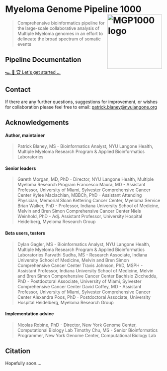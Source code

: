 
# Myeloma Genome Pipeline 1000 <img alt="MGP1000 logo" src="https://raw.githubusercontent.com/pblaney/mgp1000/4c6c86d956b30e6b64bdad50619c9f5b76cee2d9/docs/mgp1000Logo.svg" align="right" width="175" />
> Comprehensive bioinformatics pipeline for the large-scale collaborative analysis of Multiple Myeloma genomes in an effort to delineate the broad spectrum of somatic events

## Pipeline Documentation
[🏎️ 🏁 🏆 Let's get started ...](https://pblaney.github.io/mgp1000-docs/)

## Contact
If there are any further questions, suggestions for improvement, or wishes for collaboration please feel free to email: patrick.blaney@nyulangone.org

## Acknowledgements

#### Author, maintainer
> Patrick Blaney, MS - Bioinformatics Analyst, NYU Langone Health, Multiple Myeloma Research Program & Applied Bioinformatics Laboratories

#### Senior leaders
> Gareth Morgan, MD, PhD - Director, NYU Langone Health, Multiple Myeloma Research Program
> Francesco Maura, MD - Assistant Professor, University of Miami, Sylvester Comprehensive Cancer Center
> Kylee Maclachlan, MBBCh, PhD - Assistant Attending Physician, Memorial Sloan Kettering Cancer Center, Myeloma Service
> Brian Walker, PhD - Professor, Indiana University School of Medicine, Melvin and Bren Simon Comprehensive Cancer Center
> Niels Weinhold, PhD - Adj. Assistant Professor, University Hospital Heidelberg, Myeloma Research Group

#### Beta users, testers
> Dylan Gagler, MS - Bioinformatics Analyst, NYU Langone Health, Multiple Myeloma Research Program & Applied Bioinformatics Laboratories
> Parvathi Sudha, MS - Research Associate, Indiana University School of Medicine, Melvin and Bren Simon Comprehensive Cancer Center
> Travis Johnson, PhD, MSPH - Assistant Professor, Indiana University School of Medicine, Melvin and Bren Simon Comprehensive Cancer Center
> Bachisio Ziccheddu, PhD - Postdoctoral Associate, University of Miami, Sylvester Comprehensive Cancer Center
> David Coffey, MD - Assistant Professor, University of Miami, Sylvester Comprehensive Cancer Center
> Alexandra Poos, PhD - Postdoctoral Associate, University Hospital Heidelberg, Myeloma Research Group

#### Implementation advice
> Nicolas Robine, PhD - Director, New York Genome Center, Computational Biology Lab
> Timothy Chu, MS - Senior Bioinformatics Programmer, New York Genome Center, Computational Biology Lab

## Citation
Hopefully soon....

